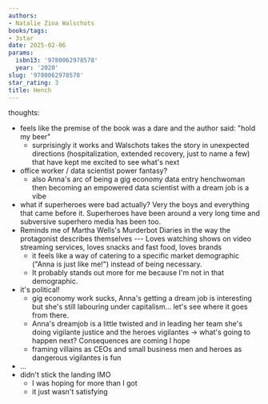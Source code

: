 ```yaml
---
authors:
- Natalie Zina Walschots
books/tags:
- 3star
date: 2025-02-06
params:
  isbn13: '9780062978578'
  year: '2020'
slug: '9780062978578'
star_rating: 3
title: Hench
---
```



<!--more-->

thoughts:

- feels like the premise of the book was a dare and the author said: "hold my beer"
  - surprisingly it works and Walschots takes the story in unexpected directions (hospitalization, extended recovery, just to name a few) that have kept me excited to see what's next
- office worker / data scientist power fantasy?
  - also Anna's arc of being a gig economy data entry henchwoman then becoming an empowered data scientist with a dream job is a vibe
- what if superheroes were bad actually? Very the boys and everything that came before it. Superheroes have been around a very long time and subversive superhero media has been too.
- Reminds me of Martha Wells's Murderbot Diaries in the way the protagonist describes themselves --- Loves watching shows on video streaming services, loves snacks and fast food, loves brands
  - it feels like a way of catering to a specific market demographic ("Anna is just like me!") instead of being necessary.
  - It probably stands out more for me because I'm not in that demographic.
- it's political!
  - gig economy work sucks, Anna's getting a dream job is interesting but she's still labouring under capitalism... let's see where it goes from there.
  - Anna's dreamjob is a little twisted and in leading her team she's doing vigilante justice and the heroes vigilantes -> what's going to happen next? Consequences are coming I hope
  - framing villains as CEOs and small business men and heroes as dangerous vigilantes is fun
- ...
- didn't stick the landing IMO
  - I was hoping for more than I got
  - it just wasn't satisfying